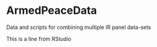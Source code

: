 # ArmedPeaceData
Data and scripts for combining multiple IR panel data-sets

This is a line from RStudio
